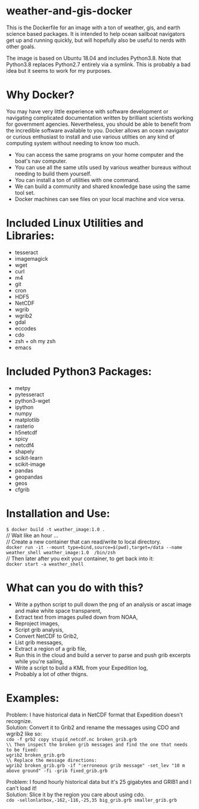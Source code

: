 # weather-and-gis-docker
This is the Dockerfile for an image with a ton of weather, gis, and earth science based packages. It is intended to help ocean sailboat navigators get up and running quickly, but will hopefully also be useful to nerds with other goals.

The image is based on Ubuntu 18.04 and includes Python3.8.
Note that Python3.8 replaces Python2.7 entirely via a symlink.
This is probably a bad idea but it seems to work for my purposes.

# Why Docker?
You may have very little experience with software development or navigating complicated documentation written by brilliant scientists working for government agencies. Nevertheless, you should be able to benefit from the incredible software available to you. Docker allows an ocean navigator or curious enthusiast to install and use various utilties on any kind of computing system without needing to know too much.  

- You can access the same programs on your home computer and the boat's nav computer.  
- You can use all the same utils used by various weather bureaus without needing to build them yourself.  
- You can install a ton of utilities with one command.  
- We can build a community and shared knowledge base using the same tool set.  
- Docker machines can see files on your local machine and vice versa.  

# Included Linux Utilities and Libraries:
- tesseract
- imagemagick
- wget
- curl
- m4
- git
- cron
- HDF5
- NetCDF
- wgrib
- wgrib2
- gdal
- eccodes
- cdo
- zsh + oh my zsh
- emacs

# Included Python3 Packages:
- metpy
- pytesseract
- python3-wget
- ipython
- numpy
- matplotlib
- rasterio
- h5netcdf
- spicy
- netcdf4
- shapely
- scikit-learn
- scikit-image
- pandas
- geopandas
- geos
- cfgrib


# Installation and Use:
`$ docker build -t weather_image:1.0 .`  
// Wait like an hour  ...  
// Create a new container that can read/write to local directory.  
`docker run -it --mount type=bind,source=$(pwd),target=/data --name weather_shell weather_image:1.0  /bin/zsh`  
// Then later after you exit your container, to get back into it:  
`docker start -a weather_shell`

# What can you do with this?
- Write a python script to pull down the png of an analysis or ascat image and make white space transparent,
- Extract text from images pulled down from NOAA,
- Reproject images, 
- Script grib analysis,
- Convert NetCDF to Grib2,
- List grib messages,
- Extract a region of a grib file,
- Run this in the cloud and build a server to parse and push grib excerpts while you're sailing, 
- Write a script to build a KML from your Expedition log, 
- Probably a lot of other thigns. 

# Examples:
Problem: I have historical data in NetCDF format that Expedition doesn't recognize.  
Solution: Convert it to Grib2 and rename the messages using CDO and wgrib2 like so:  
`cdo -f grb2 copy stupid_netcdf.nc broken_grib.grb`  
`\\ Then inspect the broken grib messages and find the one that needs to be fixed:`  
`wgrib2 broken_grib.grb`  
`\\ Replace the message directions:`  
`wgrib2 broken_grib.grb -if ":erroneous grib message" -set_lev "10 m above ground" -fi -grib fixed_grib.grb`  

Problem: I found hourly historical data but it's 25 gigabytes and GRIB1 and I can't load it!  
Solution: Slice it by the region you care about using cdo.  
`cdo -sellonlatbox,-162,-116,-25,35 big_grib.grb smaller_grib.grb`  


